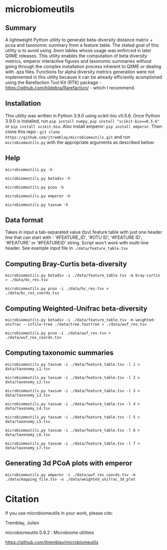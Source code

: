 # microbiomeutils

## Summary
A lightweight Python utility to generate beta-diversity distance matrix + pcoa
and taxonomic summary from a feature table. The stated goal of this utility
is to avoid using .biom tables whose usage was enforced in later QIIME releases.
This utility enables the computation of beta diversity metrics, emperor interactive figures and taxonomic summaries without going through the complex installation process inherent to QIIME or dealing with .qza files.
Functions for alpha diversity metrics generation were not implemented in this utility because it
can be already efficiently acomplished using the Rarefaction Tool Kit (RTK) package - https://github.com/hildebra/Rarefaction/ - which I recommend.

## Installation
This utility was written in Python 3.9.0 using scikit-bio v0.5.6. Once Python 3.9.0 is installed, run ```pip install numpy```, ```pip install "scikit-bio==0.5.6"``` or ```pip install scikit-bio```. Also install emperor: ```pip install emperor```.
Then clone this repo : ```git clone https://github.com/jtremblay/microbiomeutils.git``` and run ```microbiomeutils.py``` with the appropriate arguments as described below:

## Help
```microbiomeutils.py -h```

```microbiomeutils.py betadiv -h```

```microbiomeutils.py pcoa -h```

```microbiomeutils.py emperor -h```

```microbiomeutils.py taxsum -h```

## Data format
Takes in input a tab-separated value (tsv) feature table with just one header line that can start with : '#FEATURE_ID', '#OTU ID', '#FEATURE ID', '#FEATURE' or '#FEATUREID' string. Script won't work with multi-line header.
See example input file in ```./data/feature_table.tsv```

## Computing Bray-Curtis beta-diversity
 ```microbiomeutils.py betadiv -i ./data/feature_table.tsv -m bray-curtis > ./data/bc_res.tsv ```

 ```microbiomeutils.py pcoa -i ./data/bc_res.tsv > ./data/bc_res_coords.tsv ```

## Computing Weighted-Unifrac beta-diversity
 ```microbiomeutils.py betadiv -i ./data/feature_table.tsv -m weighted-unifrac --infile-tree ./data/tree.fasttree > ./data/wuf_res.tsv ```

 ```microbiomeutils.py pcoa -i ./data/wuf_res.tsv > ./data/wuf_res_coords.tsv ```

## Computing taxonomic summaries
 ```microbiomeutils.py taxsum -i ./data/feature_table.tsv -l 1 > data/taxonomy_L1.tsv ```

 ```microbiomeutils.py taxsum -i ./data/feature_table.tsv -l 2 > data/taxonomy_L2.tsv ```

 ```microbiomeutils.py taxsum -i ./data/feature_table.tsv -l 3 > data/taxonomy_L3.tsv ```

 ```microbiomeutils.py taxsum -i ./data/feature_table.tsv -l 4 > data/taxonomy_L4.tsv ```

 ```microbiomeutils.py taxsum -i ./data/feature_table.tsv -l 5 > data/taxonomy_L5.tsv ```

 ```microbiomeutils.py taxsum -i ./data/feature_table.tsv -l 6 > data/taxonomy_L6.tsv ```

 ```microbiomeutils.py taxsum -i ./data/feature_table.tsv -l 7 > data/taxonomy_L7.tsv ```

## Generating 3d PCoA plots with emperor
 ```microbiomeutils.py emperor -i ./data/wuf_res_coords.tsv -m ./data/mapping_file.tsv -o ./data/weighted_unifrac_3d_plot```

# Citation
If you use microbiomeutils in your work, please cite:

Tremblay, Julien

microbiomeutils 0.9.2 : Microbiome utilities

https://github.com/jtremblay/microbiomeutils

